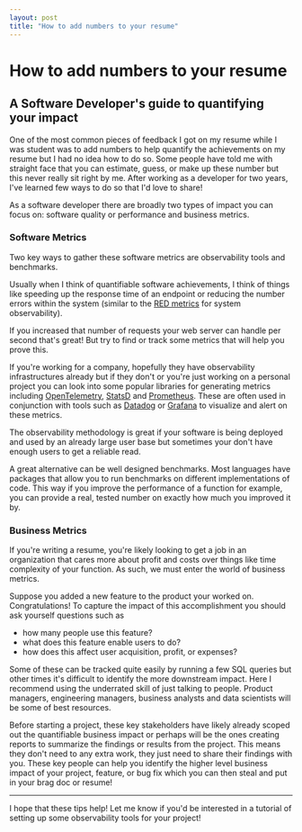 ```yaml
---
layout: post
title: "How to add numbers to your resume"
---
```


# How to add numbers to your resume
## A Software Developer's guide to quantifying your impact

One of the most common pieces of feedback I got on my resume while I was student was to add numbers to help quantify the achievements on my resume but I had no idea how to do so.
Some people have told me with straight face that you can estimate, guess, or make up these number but this never really sit right by me.
After working as a developer for two years, I've learned few ways to do so that I'd love to share!

As a software developer there are broadly two types of impact you can focus on: software quality or performance and business metrics.

### Software Metrics

Two key ways to gather these software metrics are observability tools and benchmarks.

Usually when I think of quantifiable software achievements, I think of things like speeding up the response time of an endpoint or reducing the number errors within the system (similar to the [RED metrics](https://grafana.com/blog/2018/08/02/the-red-method-how-to-instrument-your-services/) for system observability).

If you increased that number of requests your web server can handle per second that's great!
But try to find or track some metrics that will help you prove this.

If you're working for a company, hopefully they have observability infrastructures already but if they don't or you're just working on a personal project you can look into some popular libraries for generating metrics including [OpenTelemetry](https://opentelemetry.io/), [StatsD](https://github.com/statsd/statsd) and [Prometheus](https://prometheus.io/docs/concepts/metric_types/).
These are often used in conjunction with tools such as [Datadog](https://www.datadoghq.com/) or [Grafana](https://grafana.com/) to visualize and alert on these metrics.

The observability methodology is great if your software is being deployed and used by an already large user base but sometimes your don't have enough users to get a reliable read.

A great alternative can be well designed benchmarks. Most languages have packages that allow you to run benchmarks on different implementations of code. This way if you improve the performance of a function for example, you can provide a real, tested number on exactly how much you improved it by.

### Business Metrics

If you're writing a resume, you're likely looking to get a job in an organization that cares more about profit and costs over things like time complexity of your function.
As such, we must enter the world of business metrics.

Suppose you added a new feature to the product your worked on. Congratulations! To capture the impact of this accomplishment you should ask yourself questions such as

- how many people use this feature?
- what does this feature enable users to do?
- how does this affect user acquisition, profit, or expenses?

Some of these can be tracked quite easily by running a few SQL queries but other times it's difficult to identify the more downstream impact. Here I recommend using the underrated skill of just talking to people. Product managers, engineering managers, business analysts and data scientists will be some of best resources.


Before starting a project, these key stakeholders have likely already scoped out the quantifiable business impact or perhaps will be the ones creating reports to summarize the findings or results from the project. 
This means they don't need to any extra work, they just need to share their findings with you.
These key people can help you identify the higher level business impact of your project, feature, or bug fix which you can then steal and put in your brag doc or resume!

---

I hope that these tips help! Let me know if you'd be interested in a tutorial of setting up some observability tools for your project!
